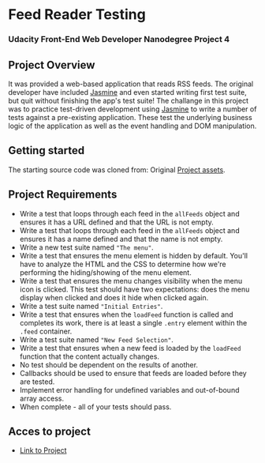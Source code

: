 # Feed Reader Testing
### Udacity Front-End Web Developer Nanodegree Project 4

## Project Overview

It was provided a web-based application that reads RSS feeds. The original developer have included [Jasmine](http://jasmine.github.io/) and even started writing first test suite, but quit without finishing the app's test suite! The challange in this project was to practice test-driven development using [Jasmine](http://jasmine.github.io/) to write a number of tests against a pre-existing application. These test the underlying business logic of the application as well as the event handling and DOM manipulation.


## Getting started

The starting source code was cloned from: Original [Project assets](http://github.com/udacity/frontend-nanodegree-feedreader).


## Project Requirements

* Write a test that loops through each feed in the `allFeeds` object and ensures it has a URL defined and that the URL is not empty.
* Write a test that loops through each feed in the `allFeeds` object and ensures it has a name defined and that the name is not empty.
* Write a new test suite named `"The menu"`.
* Write a test that ensures the menu element is hidden by default. You'll have to analyze the HTML and the CSS to determine how we're performing the hiding/showing of the menu element.
* Write a test that ensures the menu changes visibility when the menu icon is clicked. This test should have two expectations: does the menu display when clicked and does it hide when clicked again.
* Write a test suite named `"Initial Entries"`.
* Write a test that ensures when the `loadFeed` function is called and completes its work, there is at least a single `.entry` element within the `.feed` container.
* Write a test suite named `"New Feed Selection"`.
* Write a test that ensures when a new feed is loaded by the `loadFeed` function that the content actually changes.
* No test should be dependent on the results of another.
* Callbacks should be used to ensure that feeds are loaded before they are tested.
* Implement error handling for undefined variables and out-of-bound array access.
* When complete - all of your tests should pass.


## Acces to project

* [Link to Project](https://vladmoisei.github.io/frontend-nanodegree-feedreader-vlad/)
